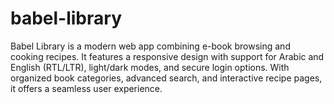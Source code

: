 # babel-library
Babel Library is a modern web app combining e-book browsing and cooking recipes. It features a responsive design with support for Arabic and English (RTL/LTR), light/dark modes, and secure login options. With organized book categories, advanced search, and interactive recipe pages, it offers a seamless user experience.
